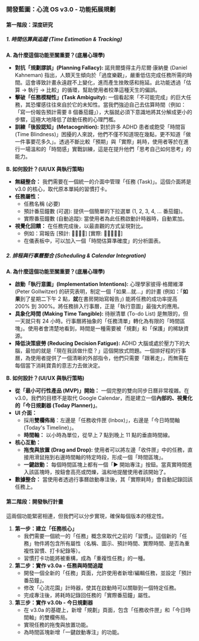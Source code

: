 ### **開發藍圖：心流 OS v3.0 \- 功能拓展規劃**

#### **第一階段：深度研究**

##### **1\. 時間估算與追蹤 (Time Estimation & Tracking)**

**A. 為什麼這個功能至關重要？(底層心理學)**

* **對抗「規劃謬誤」(Planning Fallacy):** 諾貝爾獎得主丹尼爾·康納曼 (Daniel Kahneman) 指出，人類天生傾向於「過度樂觀」，嚴重低估完成任務所需的時間。這會導致計畫永遠趕不上變化，進而產生挫敗感和拖延。此功能透過「估算 \-\> 執行 \-\> 比較」的循環，幫助使用者校準這種天生的偏誤。  
* **擊破「任務模糊性」(Task Ambiguity):** 一個看起來「不可能完成」的巨大任務，其恐懼感往往來自於它的未知性。當我們強迫自己去估算時間（例如：「寫一份報告預計需要 8 個番茄鐘」），大腦就必須下意識地將其分解成更小的步驟，這極大地降低了啟動任務的心理門檻。  
* **訓練「後設認知」(Metacognition):** 對於許多 ADHD 患者或飽受「時間盲 (Time Blindness)」困擾的人來說，他們不僅不知道現在幾點，更不知道「做一件事要花多久」。透過不斷比較「預期」與「實際」耗時，使用者等於在進行一場溫和的「時間感」實戰訓練，這是在提升他們「思考自己如何思考」的能力。

**B. 如何設計？(UI/UX 與執行策略)**

* **無縫整合：** 我們需要在一個統一的介面中管理「任務 (Task)」。這個介面將是 v3.0 的核心，取代原本單純的習慣打卡。  
* **任務屬性：**  
  * 任務名稱 (必要)  
  * 預計番茄鐘數 (可選): 提供一個簡單的下拉選單 (1, 2, 3, 4, ... 番茄鐘)。  
  * 實際番茄鐘數 (自動追蹤): 當使用者為此任務啟動計時器時，自動累加。  
* **視覺化回饋：** 在任務完成後，以最直觀的方式呈現對比。  
  * 例如：寫報告 \[預計: 🍅🍅🍅🍅\] \[實際: 🍅🍅🍅🍅🍅\]  
  * 在儀表板中，可以加入一個「時間估算準確度」的分析圖表。

##### **2\. 排程與行事曆整合 (Scheduling & Calendar Integration)**

**A. 為什麼這個功能至關重要？(底層心理學)**

* **啟動「執行意圖」(Implementation Intentions):** 心理學家彼得·格爾維澤 (Peter Gollwitzer) 的研究表明，制定一個「如果...就...」的計畫 (例如：「**如果**到了星期二下午 2 點，**就**在書房開始寫報告」) 能將任務的成功率提高 200% 到 300%。將任務排入行事曆，正是「執行意圖」最強大的應用。  
* **具象化時間 (Making Time Tangible):** 待辦清單 (To-do List) 是無限的，但一天就只有 24 小時。行事曆將抽象的「任務清單」轉化為有限的「時間區塊」。使用者會清楚地看到，時間是一種需要被「規劃」和「保護」的稀缺資源。  
* **降低決策疲勞 (Reducing Decision Fatigue):** ADHD 大腦或處於壓力下的大腦，最怕的就是「現在我該做什麼？」這個開放式問題。一個排好程的行事曆，為使用者提供了一個清晰的外部指令，他們只需要「跟著走」，而無需在每個當下消耗寶貴的意志力去做決定。

**B. 如何設計？(UI/UX 與執行策略)**

* **從「最小可行性產品 (MVP)」開始：** 一個完整的雙向同步日曆非常複雜。在 v3.0，我們的目標不是取代 Google Calendar，而是建立一個**內部的、視覺化的「今日規劃器 (Today Planner)」**。  
* **UI 介面：**  
  * 採用**雙欄佈局**：左邊是「任務收件匣 (Inbox)」，右邊是「今日時間軸 (Today's Timeline)」。  
  * **時間軸：** 以小時為單位，從早上 7 點到晚上 11 點的垂直時間線。  
* **核心互動：**  
  * **拖曳與放置 (Drag and Drop):** 使用者可以將左邊「收件匣」中的任務，直接用滑鼠拖到右邊時間軸的特定時段，形成一個「時間區塊」。  
  * **一鍵啟動：** 每個時間區塊上都有一個「▶️ 開始專注」按鈕。當真實時間進入該區塊時，按鈕會高亮或閃爍，溫和地提醒使用者該開始了。  
* **數據整合：** 當使用者透過行事曆啟動專注後，其「實際耗時」會自動記錄回該任務上。

#### **第二階段：開發執行計畫**

這兩個功能緊密相連，但我們可以分步實現，確保每個版本的穩定性。

1. **第一步：建立「任務核心」**  
   * 我們需要一個統一的「任務」概念來取代之前的「習慣」。這個新的「任務」物件將包含所有屬性（名稱、圖示、預計時間、實際時間、是否為重複性習慣、打卡紀錄等）。  
   * 習慣打卡功能將被重構，成為「重複性任務」的一種。  
2. **第二步：實作 v3.0a \- 任務與時間追蹤**  
   * 開發一個全新的「任務」頁面，允許使用者新增/編輯任務，並設定「預計番茄鐘」。  
   * 修改「心流花園」計時器，使其在啟動時可以關聯到一個特定任務。  
   * 完成專注後，將耗時記錄回任務的「實際番茄鐘」屬性。  
3. **第三步：實作 v3.0b \- 今日規劃器**  
   * 在 v3.0a 的基礎上，新增「規劃」頁面，包含「任務收件匣」和「今日時間軸」的雙欄佈局。  
   * 實現任務的拖曳與放置功能。  
   * 為時間區塊新增「一鍵啟動專注」的功能。
